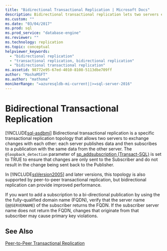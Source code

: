 ```yaml
---
title: "Bidirectional Transactional Replication | Microsoft Docs"
description: Bidirectional transactional replication lets two servers exchange changes. Each server publishes data and subscribes to a publication from the other server.
ms.custom: ""
ms.date: "03/04/2017"
ms.prod: sql
ms.prod_service: "database-engine"
ms.reviewer: ""
ms.technology: replication
ms.topic: conceptual
helpviewer_keywords: 
  - "bidirectional replication"
  - "transactional replication, bidirectional replication"
  - "bidirectional transactional replication"
ms.assetid: 98772e95-67ed-4010-8108-5113dbe709ff
author: "MashaMSFT"
ms.author: "mathoma"
monikerRange: "=azuresqldb-mi-current||>=sql-server-2016"
---
```

# Bidirectional Transactional Replication
[!INCLUDE[sql-asdbmi](../../../includes/applies-to-version/sql-asdbmi.md)]
  Bidirectional transactional replication is a specific transactional replication topology that allows two servers to exchange changes with each other: each server publishes data and then subscribes to a publication with the same data from the other server. The `@loopback_detection` parameter of [sp_addsubscription &#40;Transact-SQL&#41;](../../../relational-databases/system-stored-procedures/sp-addsubscription-transact-sql.md) is set to TRUE to ensure that changes are only sent to the Subscriber and do not result in the change being sent back to the Publisher.  
  
 In [!INCLUDE[ssVersion2005](../../../includes/ssversion2005-md.md)] and later versions, this topology is also supported by peer-to-peer transactional replication, but bidirectional replication can provide improved performance.  

If you want to add a subscription to a bi-directional publication by using the  the fully-qualified domain name (FQDN), verify that the server name (`@@SERVERNAME`) of the subscriber returns the FQDN. If the subscriber server name does not return the FQDN, changes that originate from that subscriber may cause primary key violations. 

  
## See Also  
 [Peer-to-Peer Transactional Replication](../../../relational-databases/replication/transactional/peer-to-peer-transactional-replication.md)  
  
  
